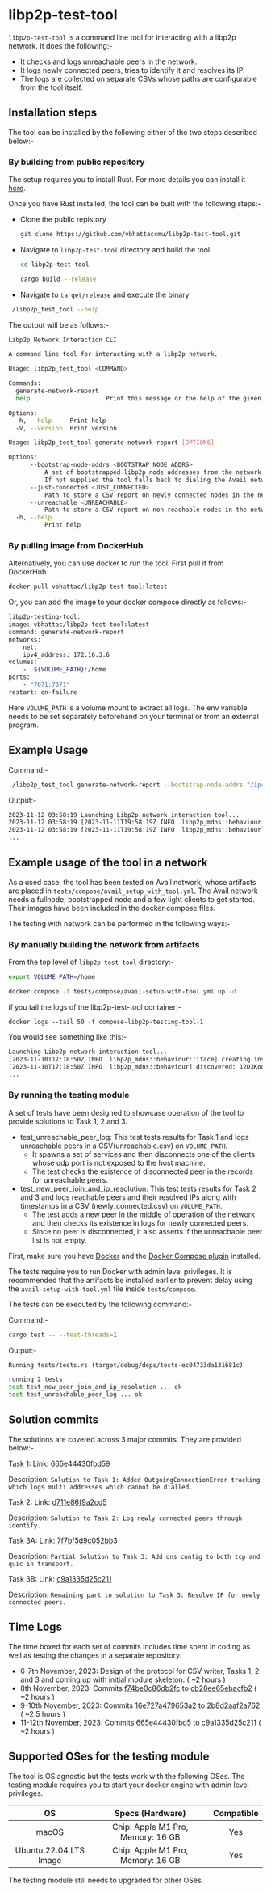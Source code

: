 # libp2p-test-tool

`libp2p-test-tool` is a command line tool for interacting with a libp2p network. It does the following:-

- It checks and logs unreachable peers in the network.
- It logs newly connected peers, tries to identify it and resolves its IP.
- The logs are collected on separate CSVs whose paths are configurable from the tool itself.

## Installation steps

The tool can be installed by the following either of the two steps described below:-

### By building from public repository

The setup requires you to install Rust. For more details you can install it [here](https://www.rust-lang.org/tools/install).

Once you have Rust installed, the tool can be built with the following steps:-

- Clone the public repistory

  ```sh
  git clone https://github.com/vbhattaccmu/libp2p-test-tool.git
  ```

- Navigate to `libp2p-test-tool` directory and build the tool

  ```sh
  cd libp2p-test-tool

  cargo build --release
  ```

- Navigate to `target/release` and execute the binary

```sh
./libp2p_test_tool --help
```

The output will be as follows:-

```sh
Libp2p Network Interaction CLI

A command line tool for interacting with a libp2p network.

Usage: libp2p_test_tool <COMMAND>

Commands:
  generate-network-report
  help                     Print this message or the help of the given subcommand(s)

Options:
  -h, --help     Print help
  -V, --version  Print version
```

```sh
Usage: libp2p_test_tool generate-network-report [OPTIONS]

Options:
      --bootstrap-node-addrs <BOOTSTRAP_NODE_ADDRS>
          A set of bootstrapped libp2p node addresses from the network you want to generate metrics from.
          If not supplied the tool falls back to dialing the Avail network bootstrapped node.
      --just-connected <JUST_CONNECTED>
          Path to store a CSV report on newly connected nodes in the network.
      --unreachable <UNREACHABLE>
          Path to store a CSV report on non-reachable nodes in the network.
  -h, --help
          Print help
```

### By pulling image from DockerHub

Alternatively, you can use docker to run the tool. First pull it from DockerHub

```sh
docker pull vbhattac/libp2p-test-tool:latest
```

Or, you can add the image to your docker compose directly as follows:-

```sh
libp2p-testing-tool:
image: vbhattac/libp2p-test-tool:latest
command: generate-network-report
networks:
    net:
    ipv4_address: 172.16.3.6
volumes:
    - .${VOLUME_PATH}:/home
ports:
    - "7071:7071"
restart: on-failure
```

Here `VOLUME_PATH` is a volume mount to extract all logs. The env variable needs to be set separately beforehand on your terminal or from an external program.

## Example Usage

Command:-

```sh
./libp2p_test_tool generate-network-report --bootstrap-node-addrs "/ip4/127.0.0.1/udp/39000/quic-v1, /ip4/172.16.3.4/udp/37000/quic-v1"
```

Output:-

```sh
2023-11-12 03:58:19 Launching Libp2p network interaction tool...
2023-11-12 03:58:19 [2023-11-11T19:58:19Z INFO  libp2p_mdns::behaviour::iface] creating instance on iface 172.16.3.6
2023-11-12 03:58:19 [2023-11-11T19:58:19Z INFO  libp2p_mdns::behaviour] discovered: 12D3KooWBKFYLfJSp74AKkKpz8CgZhNChY3FhVNmCxiUrsdHCfQD /ip4/172.16.3.4/udp/37000/quic-v1
...
```

## Example usage of the tool in a network

As a used case, the tool has been tested on Avail network, whose artifacts are placed in `tests/compose/avail_setup_with_tool.yml`. The Avail network needs a fullnode, bootstrapped node and a few light clients to get started. Their images have been included in the docker compose files.

The testing with network can be performed in the following ways:-

### By manually building the network from artifacts

From the top level of `libp2p-test-tool` directory:-

```sh
export VOLUME_PATH=/home

docker compose -f tests/compose/avail-setup-with-tool.yml up -d
```

if you tail the logs of the libp2p-test-tool container:-

```
docker logs --tail 50 -f compose-libp2p-testing-tool-1
```

You would see something like this:-

```sh
Launching Libp2p network interaction tool...
[2023-11-10T17:18:50Z INFO  libp2p_mdns::behaviour::iface] creating instance on iface 172.16.3.6
[2023-11-10T17:18:50Z INFO  libp2p_mdns::behaviour] discovered: 12D3KooWBKFYLfJSp74AKkKpz8CgZhNChY3FhVNmCxiUrsdHCfQD /ip4/172.16.3.4/udp/37000/quic-v1
...
```

### By running the testing module

A set of tests have been designed to showcase operation of the tool to provide solutions to Task 1, 2 and 3.

- test_unreachable_peer_log: This test tests results for Task 1 and logs unreachable peers in a CSV(unreachable.csv) on `VOLUME_PATH`.
  - It spawns a set of services and then disconnects one of the clients whose udp port is not exposed to the host machine.
  - The test checks the existence of disconnected peer in the records for unreachable peers.
- test_new_peer_join_and_ip_resolution: This test tests results for Task 2 and 3 and logs reachable peers
  and their resolved IPs along with timestamps in a CSV (newly_connected.csv) on `VOLUME_PATH`.
  - The test adds a new peer in the middle of operation of the network and then checks its existence in logs for newly connected peers.
  - Since no peer is disconnected, it also asserts if the unreachable peer list is not empty.

First, make sure you have [Docker](https://docs.docker.com/engine/install/) and the [Docker Compose plugin](https://docs.docker.com/compose/install/linux/) installed.

The tests require you to run Docker with admin level privileges. It is recommended that the artifacts be installed earlier to prevent delay using
the `avail-setup-with-tool.yml` file inside `tests/compose`.

The tests can be executed by the following command:-

Command:-

```sh
cargo test -- --test-threads=1
```

Output:-

```sh
Running tests/tests.rs (target/debug/deps/tests-ec04733da131681c)

running 2 tests
test test_new_peer_join_and_ip_resolution ... ok
test test_unreachable_peer_log ... ok
```

## Solution commits

The solutions are covered across 3 major commits. They are provided below:-

Task 1: Link: [665e44430fbd59](https://github.com/vbhattaccmu/libp2p-test/tree/665e44430fbd599db4e50614989d4f0135f668aa)

Description: `Solution to Task 1: Added OutgoingConnectionError tracking which logs multi addresses which cannot be dialled.`

Task 2: Link: [d711e86f9a2cd5](https://github.com/vbhattaccmu/libp2p-test/tree/d711e86f9a2cd5551724c02f23ed09c217f1b037)

Description: `Solution to Task 2: Log newly connected peers through identify.`

Task 3A: Link: [7f7bf5d9c052bb3](https://github.com/vbhattaccmu/libp2p-test/tree/7f7bf5d9c052bb374a2a654557197d44187913e8)

Description: `Partial Solution to Task 3: Add dns config to both tcp and quic in transport.`

Task 3B: Link: [c9a1335d25c211](https://github.com/vbhattaccmu/libp2p-test/tree/c9a1335d25c211050159039f97f0381f7e094f1e)

Description: `Remaining part to solution to Task 3: Resolve IP for newly connected peers.`

## Time Logs

The time boxed for each set of commits includes time spent in coding as well as testing the changes in a separate repository.

- 6-7th November, 2023: Design of the protocol for CSV writer, Tasks 1, 2 and 3 and coming up with initial module skeleton. ( ~2 hours )
- 8th November, 2023: Commits [f74be0c86db2fc](https://github.com/vbhattaccmu/libp2p-test/tree/f74be0c86db2fc652060c6c338ede279993e5d8b) to [cb28ee65ebacfb2](https://github.com/vbhattaccmu/libp2p-test/tree/cb28ee65ebacfb274e2ec6ac1acabc8f81ee7ce8) ( ~2 hours )
- 9-10th November, 2023: Commits [16e727a479653a2](https://github.com/vbhattaccmu/libp2p-test/tree/16e727a479653a2731d63b85333b4de0fa5c4aaa) to [2b8d2aaf2a762](https://github.com/vbhattaccmu/libp2p-test/tree/2b8d2aaf2a762af04ab395b67721d7f3998e1116) ( ~2.5 hours )
- 11-12th November, 2023: Commits [665e44430fbd5](https://github.com/vbhattaccmu/libp2p-test/tree/665e44430fbd599db4e50614989d4f0135f668aa) to [c9a1335d25c211](https://github.com/vbhattaccmu/libp2p-test/tree/c9a1335d25c211050159039f97f0381f7e094f1e) ( ~2 hours )

## Supported OSes for the testing module

The tool is OS agnostic but the tests work with the following OSes. The testing module requires you to start your docker engine with admin level privileges.

|           OS           |         Specs (Hardware)          | Compatible |
| :--------------------: | :-------------------------------: | :--------: |
|         macOS          | Chip: Apple M1 Pro, Memory: 16 GB |    Yes     |
| Ubuntu 22.04 LTS Image | Chip: Apple M1 Pro, Memory: 16 GB |    Yes     |

The testing module still needs to upgraded for other OSes.
